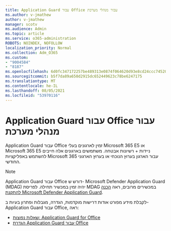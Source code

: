 ```yaml
---
title: Application Guard עבור Office עבור מנהלי מערכת
ms.author: v-jmathew
author: v-jmathew
manager: scotv
ms.audience: Admin
ms.topic: article
ms.service: o365-administration
ROBOTS: NOINDEX, NOFOLLOW
localization_priority: Normal
ms.collection: Adm_O365
ms.custom:
- "9004584"
- "8187"
ms.openlocfilehash: 6d0fc347172257be489313e0874f064620d93e8cd24ccc74520954e7427bcd95
ms.sourcegitcommit: b5f7da89a650d2915dc652449623c78be6247175
ms.translationtype: MT
ms.contentlocale: he-IL
ms.lasthandoff: 08/05/2021
ms.locfileid: "53970116"
---
```

# <a name="application-guard-for-office-for-admins"></a>Application Guard עבור Office עבור מנהלי מערכת

Application Guard עבור Office זמין לארגונים בעלי Microsoft 365 E5 או Microsoft 365 E5 ניידות + רשיונות אבטחה. משתמשים בארגונים אלה חייבים להשתמש באפליקציות Microsoft 365 עבור הארגון בערוץ הנוכחי או בערוץ הארגוני החודשי.

> [!NOTE]
> Application Guard עבור Office דורש ש- Microsoft Defender Application Guard (MDAG) יהיה זמין במכשיר תחילה. לפריסת MDAG במכשירים מרובים, ראה [הכנה להתקנת Microsoft Defender Application Guard](https://docs.microsoft.com/windows/security/threat-protection/microsoft-defender-application-guard/install-md-app-guard).

לקבלת מידע מפורט אודות דרישות מוקדמות, הגדרה, מגבלות ופתרון בעיות ב- Application Guard עבור Office, ראה:

- [שאלות נפוצות: Application Guard for Office](https://support.microsoft.com/office/application-guard-for-office-9e0fb9c2-ffad-43bf-8ba3-78f785fdba46)
- [הגדרת Application Guard עבור Office](https://docs.microsoft.com/microsoft-365/security/office-365-security/install-app-guard)
